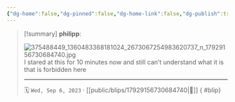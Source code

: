 ```yaml
---
{"dg-home":false,"dg-pinned":false,"dg-home-link":false,"dg-publish":true,"tags":["dgblip"],"disabled rules":["yaml-title","yaml-title-alias","file-name-heading"],"title":"philipp on instagram @ 2023-09-06","created-date":"2023-09-06T15:00:00","updated-date":"2025-05-02T17:43:08","dg-path":"blips/17929156730684740.md","permalink":"/blips/17929156730684740/","dgPassFrontmatter":true}
---
```


> [!summary] **philipp**:
>
> ![375488449_1360483368181024_2673067254983620737_n_17929156730684740.jpg](/img/user/attachments/375488449_1360483368181024_2673067254983620737_n_17929156730684740.jpg)
> I stared at this for 10 minutes now and still can’t understand what it is that is forbidden here
> - - -
>
> 🗓️ `Wed, Sep 6, 2023` · [[public/blips/17929156730684740\|🔗]]
{ #blip}

